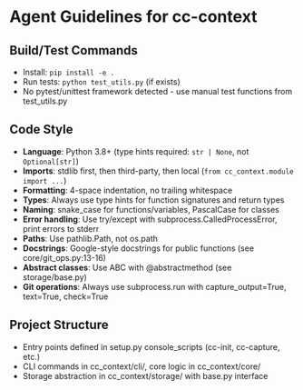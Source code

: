 # Agent Guidelines for cc-context

## Build/Test Commands
- Install: `pip install -e .`
- Run tests: `python test_utils.py` (if exists)
- No pytest/unittest framework detected - use manual test functions from test_utils.py

## Code Style
- **Language**: Python 3.8+ (type hints required: `str | None`, not `Optional[str]`)
- **Imports**: stdlib first, then third-party, then local (`from cc_context.module import ...`)
- **Formatting**: 4-space indentation, no trailing whitespace
- **Types**: Always use type hints for function signatures and return types
- **Naming**: snake_case for functions/variables, PascalCase for classes
- **Error handling**: Use try/except with subprocess.CalledProcessError, print errors to stderr
- **Paths**: Use pathlib.Path, not os.path
- **Docstrings**: Google-style docstrings for public functions (see core/git_ops.py:13-16)
- **Abstract classes**: Use ABC with @abstractmethod (see storage/base.py)
- **Git operations**: Always use subprocess.run with capture_output=True, text=True, check=True

## Project Structure
- Entry points defined in setup.py console_scripts (cc-init, cc-capture, etc.)
- CLI commands in cc_context/cli/, core logic in cc_context/core/
- Storage abstraction in cc_context/storage/ with base.py interface
